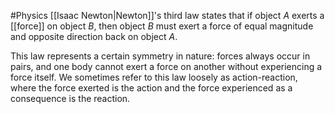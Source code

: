 #Physics 
[[Isaac Newton|Newton]]'s third law states that if object $A$ exerts a [[force]] on object $B$, then object $B$ must exert a force of equal magnitude and opposite direction back on object $A$.

This law represents a certain symmetry in nature: forces always occur in pairs, and one body cannot exert a force on another without experiencing a force itself. We sometimes refer to this law loosely as action-reaction, where the force exerted is the action and the force experienced as a consequence is the reaction.